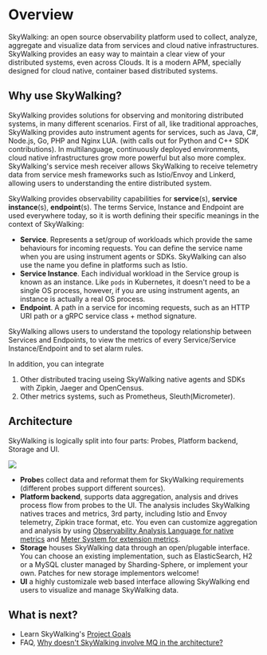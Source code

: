 # Overview
SkyWalking: an open source observability platform used to collect, analyze, aggregate and visualize data from services and cloud native
infrastructures. SkyWalking provides an easy way to maintain a clear view of your distributed systems, even across Clouds.
It is a modern APM, specially designed for cloud native, container based distributed systems.

## Why use SkyWalking?
SkyWalking provides solutions for observing and monitoring distributed systems, in many different scenarios. First of all,
like traditional approaches, SkyWalking provides auto instrument agents for services, such as Java, C#, Node.js, Go, PHP and Nginx LUA. 
(with calls out for Python and C++ SDK contributions). 
In multilanguage, continuously deployed environments, cloud native infrastructures grow more powerful but also more complex. 
SkyWalking's service mesh receiver allows SkyWalking to receive telemetry data from service mesh frameworks
such as Istio/Envoy and Linkerd, allowing users to understanding the entire distributed system.

SkyWalking provides observability capabilities for **service**(s), **service instance**(s), **endpoint**(s). The terms Service,
Instance and Endpoint are used everywhere today, so it is worth defining their specific meanings in the context of SkyWalking:

- **Service**. Represents a set/group of workloads which provide the same behaviours for incoming requests. You can define the service
  name when you are using instrument agents or SDKs. SkyWalking can also use the name you define in platforms such as Istio.
- **Service Instance**. Each individual workload in the Service group is known as an instance. Like `pods` in Kubernetes, it 
  doesn't need to be a single OS process, however, if you are using instrument agents, an instance is actually a real OS process.
- **Endpoint**. A path in a service for incoming requests, such as an HTTP URI path or a gRPC service class + method signature. 

SkyWalking allows users to understand the topology relationship between Services and Endpoints, to view the metrics of every 
Service/Service Instance/Endpoint and to set alarm rules.

In addition, you can integrate 
1. Other distributed tracing useing SkyWalking native agents and SDKs with Zipkin, Jaeger and OpenCensus.
1. Other metrics systems, such as Prometheus, Sleuth(Micrometer).

## Architecture
SkyWalking is logically split into four parts: Probes, Platform backend, Storage and UI.

<img src="http://skywalking.apache.org/assets/frame.jpeg"/>

- **Probe**s collect data and reformat them for SkyWalking requirements (different probes support different sources).
- **Platform backend**, supports data aggregation, analysis and drives process flow from probes to the UI. The analysis includes
  SkyWalking natives traces and metrics, 3rd party, including Istio and Envoy telemetry, Zipkin trace format, etc. You even can 
  customize aggregation and analysis by using [Observability Analysis Language for native metrics](oal.md) and [Meter System for extension metrics](meter.md).
- **Storage** houses SkyWalking data through an open/plugable interface. You can choose an existing implementation, such as
  ElasticSearch, H2 or a MySQL cluster managed by Sharding-Sphere, or implement your own. Patches for new storage implementors 
  welcome!
- **UI** a highly customizale web based interface allowing SkyWalking end users to visualize and manage SkyWalking data.


## What is next?
- Learn SkyWalking's [Project Goals](project-goals.md)
- FAQ, [Why doesn't SkyWalking involve MQ in the architecture?](../FAQ/why_mq_not_involved.md)
